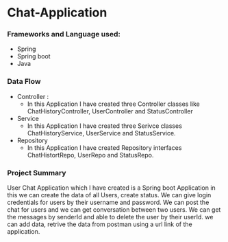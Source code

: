 # Chat-Application
### Frameworks and Language used:
* Spring
* Spring boot
* Java
### Data Flow
* Controller :
  * In this Application I have created three Controller classes like ChatHistoryController, UserController and StatusController
* Service
  * In this Application I have created three Serivce classes ChatHistoryService, UserService and StatusService.
* Repository
  * In this Application I have created Repository interfaces ChatHistortRepo, UserRepo and StatusRepo.
### Project Summary
User Chat Application which I have created is a Spring boot Application in this we can create the data of all Users, create status.
We can give login credentials for users by their username and password.
We can post the chat for users and we can get conversation between two users. We can get the messages by senderId and able to delete the user by their userId.
we can add data, retrive the data from postman using a url link of the application.
